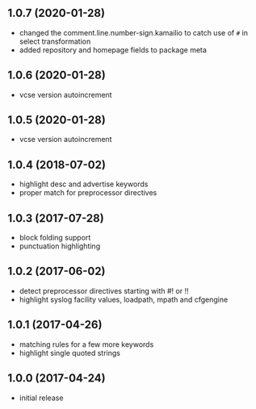 ## 1.0.7 (2020-01-28)

  * changed the comment.line.number-sign.kamailio to catch
  use of `#` in select transformation
  * added repository and homepage fields to package meta

## 1.0.6 (2020-01-28)

  * vcse version autoincrement

## 1.0.5 (2020-01-28)

  * vcse version autoincrement

## 1.0.4 (2018-07-02)

  * highlight desc and advertise keywords
  * proper match for preprocessor directives

## 1.0.3 (2017-07-28)

  * block folding support
  * punctuation highlighting

## 1.0.2 (2017-06-02)

  * detect preprocessor directives starting with #! or !!
  * highlight syslog facility values, loadpath, mpath and cfgengine

## 1.0.1 (2017-04-26)

  * matching rules for a few more keywords
  * highlight single quoted strings

## 1.0.0 (2017-04-24)

  * initial release
